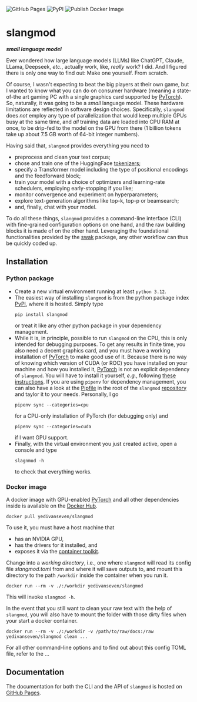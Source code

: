![GitHub Pages](https://github.com/yedivanseven/slangmod/actions/workflows/publish-documentation.yml/badge.svg)
![PyPI](https://github.com/yedivanseven/slangmod/actions/workflows/publish-package.yml/badge.svg)
![Publish Docker Image](https://github.com/yedivanseven/slangmod/actions/workflows/publish-docker.yml/badge.svg)

# slangmod
_**small language model**_

Ever wondered how large language models (LLMs) like ChatGPT, Claude,
LLama, Deepseek, _etc._, actually work, like, _really_ work? I did. And I
figured there is only one way to find out: Make one yourself. From scratch.

Of course, I wasn't expecting to beat the big players at their own game,
but I wanted to know what you can do on consumer hardware (meaning a
state-of-the art gaming PC with a single graphics card supported by
[PyTorch](https://pytorch.org/)). So, naturally, it was going to be a *small*
language model. These hardware limitations are reflected in software
design choices. Specifically, `slangmod` does *not* employ any type of
parallelization that would keep multiple GPUs busy at the same time, and *all*
training data are loaded into CPU RAM at once, to be drip-fed to the model
on the GPU from there (1 billion tokens take up about 7.5 GB worth of 64-bit
integer numbers).

Having said that, `slangmod` provides everything you need to
- preprocess and clean your text corpus;
- chose and train one of the HuggingFace
  [tokenizers](https://huggingface.co/docs/tokenizers/index);
- specify a Transformer model including the type of positional encodings
  and the feedforward block;
- train your model with a choice of optimizers and learning-rate schedulers,
  employing early-stopping if you like;
- monitor convergence and experiment on hyperparameters;
- explore text-generation algorithms like top-k, top-p or beamsearch;
- and, finally, chat with your model.

To do all these things, `slangmod` provides a command-line interface (CLI)
with fine-grained configuration options on one hand, and the raw building
blocks it is made of on the other hand. Leveraging the foundational
functionalities provided by the [swak](https://github.com/yedivanseven/swak) package, any other workflow
can thus be quickly coded up.


## Installation
### Python package
* Create a new virtual environment running at least `python 3.12`.
* The easiest way of installing `slangmod` is from the python package index
[PyPI](https://pypi.org/project/slangmod/), where it is hosted. Simply type
  ```shell
  pip install slangmod
  ```
  or treat it like any other python package in your dependency management.
* While it is, in principle, possible to run `slangmod` on the CPU, this is
  only intended for debugging purposes. To get any results in finite time, you 
  also need a decent graphics card, and you must have a working installation
  of [PyTorch](https://pytorch.org/) to make good use of it. Because there is
  no way of knowing which version of CUDA (or ROC) you have installed on your
  machine and how you installed it, [PyTorch](https://pytorch.org/) is not an
  explicit dependency of `slangmod`. You will have to install it yourself,
  _e.g._, following [these instructions](https://pytorch.org/get-started/locally/).
  If you are using `pipenv` for dependency management, you can also have a
  look at the [Pipfile](https://github.com/yedivanseven/slangmod/blob/main/Pipfile) in the root of the `slangmod` [repository](https://github.com/yedivanseven/slangmod)
  and taylor it to your needs. Personally, I go
  ```shell
  pipenv sync --categories=cpu
  ```
  for a CPU-only installation of PyTorch (for debugging only) and
  ```shell
  pipenv sync --categories=cuda
  ```
  if I want GPU support.
* Finally, with the virtual environment you just created active, open a console
  and type
  ```shell
  slagnmod -h
  ```
  to check that everything works.


### Docker image
A docker image with GPU-enabled [PyTorch](https://pytorch.org/) and all other
dependencies inside is available on the [Docker Hub](https://hub.docker.com/r/yedivanseven/slangmod).
```shell
docker pull yedivanseven/slangmod
```
To use it, you must have a host machine that
* has an NVIDIA GPU,
* has the drivers for it installed, and
* exposes it via the [container toolkit](https://docs.nvidia.com/datacenter/cloud-native/container-toolkit/latest/).

Change into a *working directory*, i.e., one where `slangmod` will read its
config file *slangmod.toml* from and where it will save outputs to, and mount
this directory to the path `/workdir` inside the container when you run it.
```shell
docker run --rm -v ./:/workdir yedivanseven/slangmod
```
This will invoke `slangmod -h`.

In the event that you still want to clean your raw text with the help of
`slangmod`, you will also have to mount the folder with those dirty files
when your start a docker container.
```shell
docker run --rm -v ./:/workdir -v /path/to/raw/docs:/raw yedivanseven/slangmod clean ...
```

For all other command-line options and to find out about this config TOML file,
refer to the ...


## Documentation
The documentation for both the CLI and the API of `slangmod` is hosted
on [GitHub Pages](https://yedivanseven.github.io/slangmod/).
